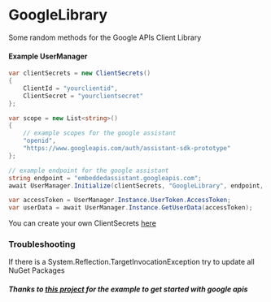 # GoogleLibrary
Some random methods for the Google APIs Client Library

#### Example UserManager
```csharp
var clientSecrets = new ClientSecrets()
{
    ClientId = "yourclientid",
    ClientSecret = "yourclientsecret"
};

var scope = new List<string>()
{
    // example scopes for the google assistant
    "openid",
    "https://www.googleapis.com/auth/assistant-sdk-prototype"
};

// example endpoint for the google assistant
string endpoint = "embeddedassistant.googleapis.com";
await UserManager.Initialize(clientSecrets, "GoogleLibrary", endpoint, scope, "GoogleLibraryFolder");

var accessToken = UserManager.Instance.UserToken.AccessToken;
var userData = await UserManager.Instance.GetUserData(accessToken);
```

You can create your own ClientSecrets [here](https://console.cloud.google.com/apis/credentials)

### Troubleshooting
If there is a System.Reflection.TargetInvocationException try to update all NuGet Packages





##### Thanks to [this project](https://github.com/ac87/GoogleAssistantWindows) for the example to get started with google apis
